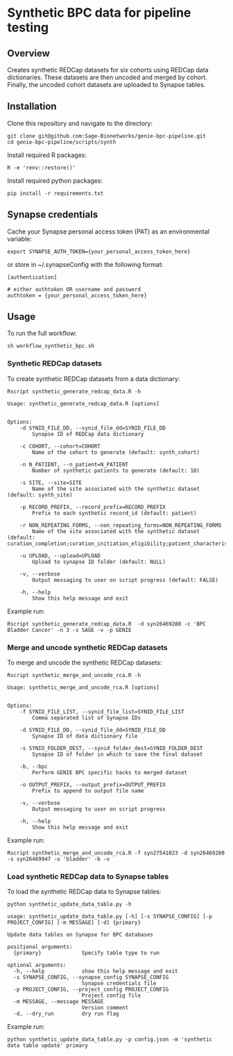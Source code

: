 # Synthetic BPC data for pipeline testing

## Overview
Creates synthetic REDCap datasets for six cohorts using REDCap data dictionaries.  These datasets are then uncoded and merged by cohort.  Finally, the uncoded cohort datasets are uploaded to Synapse tables.  

## Installation

Clone this repository and navigate to the directory:
```
git clone git@github.com:Sage-Bionetworks/genie-bpc-pipeline.git
cd genie-bpc-pipeline/scripts/synth
```

Install required R packages:
```
R -e 'renv::restore()'
```

Install required python packages:
```
pip install -r requirements.txt
```

## Synapse credentials

Cache your Synapse personal access token (PAT) as an environmental variable:
```
export SYNAPSE_AUTH_TOKEN={your_personal_access_token_here}
```

or store in ~/.synapseConfig with the following format:
```
[authentication]

# either authtoken OR username and password
authtoken = {your_personal_access_token_here}
```

## Usage

To run the full workflow:

```
sh workflow_synthetic_bpc.sh
```

### Synthetic REDCap datasets
To create synthetic REDCap datasets from a data dictionary: 
```
Rscript synthetic_generate_redcap_data.R -h
```

```
Usage: synthetic_generate_redcap_data.R [options]


Options:
	-d SYNID_FILE_DD, --synid_file_dd=SYNID_FILE_DD
		Synapse ID of REDCap data dictionary

	-c COHORT, --cohort=COHORT
		Name of the cohort to generate (default: synth_cohort)

	-n N_PATIENT, --n_patient=N_PATIENT
		Number of synthetic patients to generate (default: 10)

	-s SITE, --site=SITE
		Name of the site associated with the synthetic dataset (default: synth_site)

	-p RECORD_PREFIX, --record_prefix=RECORD_PREFIX
		Prefix to each synthetic record_id (default: patient)

	-r NON_REPEATING_FORMS, --non_repeating_forms=NON_REPEATING_FORMS
		Name of the site associated with the synthetic dataset (default: curation_completion;curation_initiation_eligibility;patient_characteristics;quality_assurance)

	-u UPLOAD, --upload=UPLOAD
		Upload to synapse ID folder (default: NULL)

	-v, --verbose
		Output messaging to user on script progress (default: FALSE)

	-h, --help
		Show this help message and exit
```

Example run: 
```
Rscript synthetic_generate_redcap_data.R  -d syn26469280 -c 'BPC Bladder Cancer' -n 3 -s SAGE -v -p GENIE
```

### Merge and uncode synthetic REDCap datasets
To merge and uncode the synthetic REDCap datasets: 
```
Rscript synthetic_merge_and_uncode_rca.R -h
```

```
Usage: synthetic_merge_and_uncode_rca.R [options]


Options:
	-f SYNID_FILE_LIST, --synid_file_list=SYNID_FILE_LIST
		Comma separated list of Synapse IDs

	-d SYNID_FILE_DD, --synid_file_dd=SYNID_FILE_DD
		Synapse ID of data dictionary file

	-s SYNID_FOLDER_DEST, --synid_folder_dest=SYNID_FOLDER_DEST
		Synapse ID of folder in which to save the final dataset

	-b, --bpc
		Perform GENIE BPC specific hacks to merged dataset

	-o OUTPUT_PREFIX, --output_prefix=OUTPUT_PREFIX
		Prefix to append to output file name

	-v, --verbose
		Output messaging to user on script progress

	-h, --help
		Show this help message and exit
```

Example run: 
```
Rscript synthetic_merge_and_uncode_rca.R -f syn27541023 -d syn26469280 -s syn26469947 -o 'bladder' -b -v
```

### Load synthetic REDCap data to Synapse tables
To load the synthetic REDCap data to Synapse tables: 
```
python synthetic_update_data_table.py -h
```

```
usage: synthetic_update_data_table.py [-h] [-s SYNAPSE_CONFIG] [-p PROJECT_CONFIG] [-m MESSAGE] [-d] {primary}

Update data tables on Synapse for BPC databases

positional arguments:
  {primary}             Specify table type to run

optional arguments:
  -h, --help            show this help message and exit
  -s SYNAPSE_CONFIG, --synapse_config SYNAPSE_CONFIG
                        Synapse credentials file
  -p PROJECT_CONFIG, --project_config PROJECT_CONFIG
                        Project config file
  -m MESSAGE, --message MESSAGE
                        Version comment
  -d, --dry_run         dry run flag
```

Example run: 
```
python synthetic_update_data_table.py -p config.json -m 'synthetic data table update' primary
```
